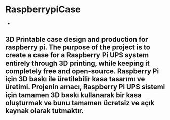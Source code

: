 # RaspberrypiCase
-
3D Printable case design and production for raspberry pi.
The purpose of the project is to create a case for a Raspberry Pi UPS system entirely through 3D printing, while keeping it completely free and open-source.
Raspberry Pi için 3D baskı ile üretilebilir kasa tasarımı ve üretimi. Projenin amacı, Raspberry Pi UPS sistemi için tamamen 3D baskı kullanarak bir kasa oluşturmak ve bunu tamamen ücretsiz ve açık kaynak olarak tutmaktır.
-
